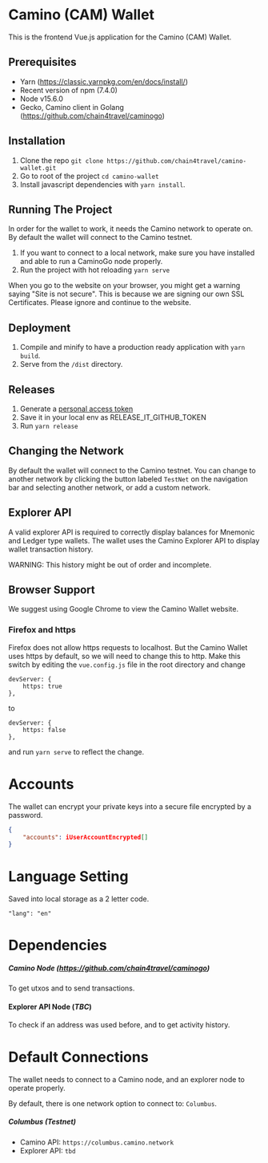 # Camino (CAM) Wallet

This is the frontend Vue.js application for the Camino (CAM) Wallet.

## Prerequisites

-   Yarn (https://classic.yarnpkg.com/en/docs/install/)
-   Recent version of npm (7.4.0)
-   Node v15.6.0
-   Gecko, Camino client in Golang (https://github.com/chain4travel/caminogo)

## Installation

1. Clone the repo `git clone https://github.com/chain4travel/camino-wallet.git`
2. Go to root of the project `cd camino-wallet`
3. Install javascript dependencies with `yarn install`.

## Running The Project

In order for the wallet to work, it needs the Camino network to operate on. By default the wallet will connect to the Camino testnet.

1. If you want to connect to a local network, make sure you have installed and able to run a CaminoGo node properly.
2. Run the project with hot reloading `yarn serve`

When you go to the website on your browser, you might get a warning saying
"Site is not secure". This is because we are signing our own SSL Certificates. Please ignore and continue to the website.

## Deployment

1.  Compile and minify to have a production ready application with `yarn build`.
2.  Serve from the `/dist` directory.

## Releases

1.  Generate a [personal access token](https://github.com/settings/tokens/new?scopes=repo&description=release-it)
2.  Save it in your local env as RELEASE_IT_GITHUB_TOKEN
3.  Run `yarn release`

## Changing the Network

By default the wallet will connect to the Camino testnet. You can change to another network by clicking the button labeled `TestNet` on the navigation bar and selecting another network, or add a custom network.

## Explorer API

A valid explorer API is required to correctly display balances for Mnemonic and Ledger type wallets.
The wallet uses the Camino Explorer API to display wallet transaction history.

WARNING: This history might be out of order and incomplete.

## Browser Support

We suggest using Google Chrome to view the Camino Wallet website.

### Firefox and https

Firefox does not allow https requests to localhost. But the Camino Wallet uses https by default, so we will need to change this to http. Make this switch by editing the `vue.config.js` file in the root directory and change

```
devServer: {
    https: true
},
```

to

```
devServer: {
    https: false
},
```

and run `yarn serve` to reflect the change.

# Accounts

The wallet can encrypt your private keys into a secure file encrypted by a password.

```json
{
    "accounts": iUserAccountEncrypted[]
}
```

# Language Setting

Saved into local storage as a 2 letter code.

```
"lang": "en"
```

# Dependencies

##### Camino Node (https://github.com/chain4travel/caminogo)

To get utxos and to send transactions.

#### Explorer API Node (*TBC*)

To check if an address was used before, and to get activity history.

# Default Connections

The wallet needs to connect to a Camino node, and an explorer node to operate properly.

By default, there is one network option to connect to: `Columbus`.

##### Columbus (Testnet)

-   Camino API: `https://columbus.camino.network`
-   Explorer API: `tbd`


